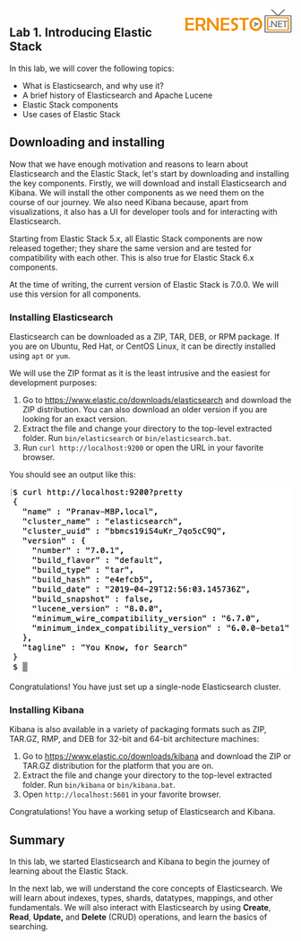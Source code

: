 <img align="right" src="./images/logo.png">


Lab 1. Introducing Elastic Stack
---------------------------------------------



In this lab, we will cover the following topics:


-   What is Elasticsearch, and why use it?
-   A brief history of Elasticsearch and Apache Lucene
-   Elastic Stack components
-   Use cases of Elastic Stack




Downloading and installing
--------------------------------------------



Now that we have enough motivation and reasons to learn about
Elasticsearch and the Elastic Stack, let\'s
start by downloading and installing the key components. Firstly, we will
download and install Elasticsearch and
Kibana. We will install the other components as we need them on the
course of our journey. We also need Kibana because, apart from
visualizations, it also has a UI for developer tools and for interacting
with Elasticsearch.

Starting from Elastic Stack 5.x, all Elastic Stack components are now
released together; they share the same version and are tested for
compatibility with each other. This is also true for Elastic Stack 6.x
components. 

At the time of writing, the current version of Elastic Stack is 7.0.0.
We will use this version for all components.



### Installing Elasticsearch



Elasticsearch can be downloaded as a ZIP,
TAR, DEB, or RPM package. If you are on Ubuntu, Red Hat, or CentOS
Linux, it can be directly installed using `apt` or
`yum`.

We will use the ZIP format as it is the least intrusive and the easiest
for development purposes:


1.  Go to <https://www.elastic.co/downloads/elasticsearch> and download
    the ZIP distribution. You can also download an older version if you
    are looking for an exact version. 
2.  Extract the file and change your directory to the top-level
    extracted folder. Run `bin/elasticsearch` or
    `bin/elasticsearch.bat`.
3.  Run `curl http://localhost:9200` or open the URL in your
    favorite browser.


You should see an output like this:


![](./images/885ab56e-e6d5-4041-8711-abea7fb2d49f.png)


Congratulations! You have just set up a single-node Elasticsearch
cluster.

### Installing Kibana



Kibana is also available in a variety of
packaging formats such as ZIP, TAR.GZ, RMP, and DEB for 32-bit and
64-bit architecture machines: 


1.  Go to <https://www.elastic.co/downloads/kibana> and download the ZIP
    or TAR.GZ distribution for the platform that you are on. 
2.  Extract the file and change your directory to the top-level
    extracted folder. Run `bin/kibana` or
    `bin/kibana.bat`.
3.  Open `http://localhost:5601` in your favorite browser.


Congratulations! You have a working setup of Elasticsearch and Kibana.



Summary
-------------------------



In this lab, we started Elasticsearch and Kibana to begin
the journey of learning about the Elastic Stack.

In the next lab, we will understand the core concepts of
Elasticsearch. We will learn about indexes, types, shards, datatypes,
mappings, and other fundamentals. We will also interact with
Elasticsearch by using **Create**, **Read**,
**Update,** and **Delete** (CRUD)
operations, and learn the basics of searching.
